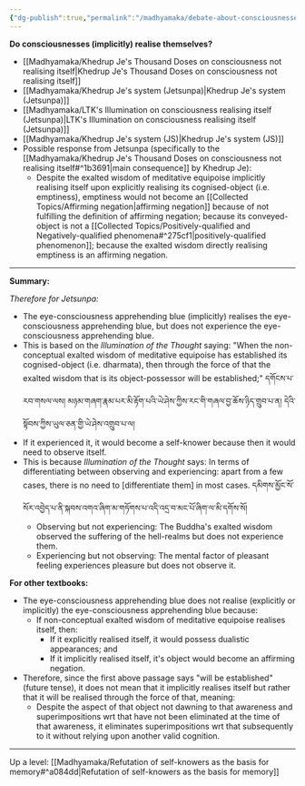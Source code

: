 ```yaml
---
{"dg-publish":true,"permalink":"/madhyamaka/debate-about-consciousnesses-realising-themselves/"}
---
```


**Do consciousnesses (implicitly) realise themselves?**
- [[Madhyamaka/Khedrup Je's Thousand Doses on consciousness not realising itself\|Khedrup Je's Thousand Doses on consciousness not realising itself]]
- [[Madhyamaka/Khedrup Je's system (Jetsunpa)\|Khedrup Je's system (Jetsunpa)]]
- [[Madhyamaka/LTK's Illumination on consciousness realising itself (Jetsunpa)\|LTK's Illumination on consciousness realising itself (Jetsunpa)]]
- [[Madhyamaka/Khedrup Je's system (JS)\|Khedrup Je's system (JS)]]
- Possible response from Jetsunpa (specifically to the [[Madhyamaka/Khedrup Je's Thousand Doses on consciousness not realising itself#^1b3691\|main consequence]] by Khedrup Je):
	- Despite the exalted wisdom of meditative equipoise implicitly realising itself upon explicitly realising its cognised-object (i.e. emptiness), emptiness would not become an [[Collected Topics/Affirming negation\|affirming negation]] because of not fulfilling the definition of affirming negation; because its conveyed-object is not a [[Collected Topics/Positively-qualified and Negatively-qualified phenomena#^275cf1\|positively-qualified phenomenon]]; because the exalted wisdom directly realising emptiness is an affirming negation.

---
**Summary:** 

*Therefore for Jetsunpa:*
- The eye-consciousness apprehending blue (implicitly) realises the eye-consciousness apprehending blue, but does not experience the eye-consciousness apprehending blue.
- This is based on the *Illumination of the Thought* saying: "When the non-conceptual exalted wisdom of meditative equipoise has established its cognised-object (i.e. dharmata), then through the force of that the exalted wisdom that is its object-possessor will be established;"
  དགོངས་པ་རབ་གསལ་ལས། མཉམ་གཞག་རྣམ་པར་མི་རྟོག་པའི་ཡེ་ཤེས་ཀྱིས་རང་གི་གཞལ་བྱ་ཆོས་ཉིད་གྲུབ་པ་ན། 
  དེའི་སྟོབས་ཀྱིས་ཡུལ་ཅན་གྱི་ཡེ་ཤེས་འགྲུབ་པ་ལ།
- If it experienced it, it would become a self-knower because then it would need to observe itself. 
- This is because *Illumination of the Thought* says: In terms of differentiating between observing and experiencing: apart from a few cases, there is no need to [differentiate them] in most cases.
  དམིགས་མྱོང་སོ་སོར་འབྱེད་པ་ནི་སྐབས་འགའ་ཞིག་མ་གཏོགས་པ་འདི་འདྲ་བ་མང་པོ་ཞིག་ལ་མི་དགོས་སོ།
	- Observing but not experiencing: The Buddha's exalted wisdom observed the suffering of the hell-realms but does not experience them.
	- Experiencing but not observing: The mental factor of pleasant feeling experiences pleasure but does not observe it.

**For other textbooks:**
- The eye-consciousness apprehending blue does not realise (explicitly or implicitly) the eye-consciousness apprehending blue because:
	- If non-conceptual exalted wisdom of meditative equipoise realises itself, then:
		- If it explicitly realised itself, it would possess dualistic appearances; and
		- If it implicitly realised itself, it's object would become an affirming negation.
- Therefore, since the first above passage says "will be established" (future tense), it does not mean that it implicitly realises itself but rather that it will be realised through the force of that, meaning:
	- Despite the aspect of that object not dawning to that awareness and superimpositions wrt that have not been eliminated at the time of that awareness, it eliminates superimpositions wrt that subsequently to it without relying upon another valid cognition.

---
Up a level: [[Madhyamaka/Refutation of self-knowers as the basis for memory#^a084dd\|Refutation of self-knowers as the basis for memory]]